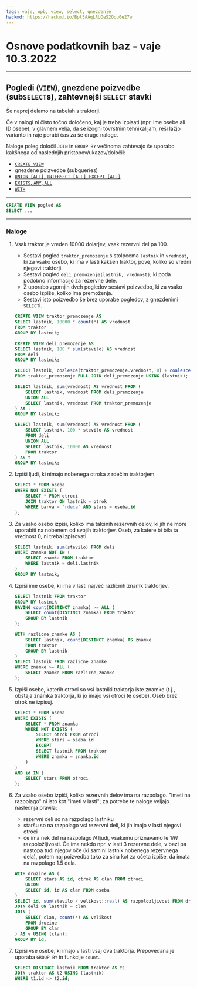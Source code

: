 ```yaml
---
tags: vaje, opb, view, select, gnezdenje
hackmd: https://hackmd.io/Bpt5AAqLRUOeS2Qou0e27w
---
```

# Osnove podatkovnih baz - vaje 10.3.2022

---

## Pogledi (`VIEW`), gnezdene poizvedbe (sub`SELECT`s), zahtevnejši `SELECT` stavki

Še naprej delamo na tabelah s traktorji.

Če v nalogi ni čisto točno določeno, kaj je treba izpisati (npr. ime osebe ali ID osebe), v glavnem velja, da se izogni tovrstnim tehnikalijam, reši lažjo varianto in raje porabi čas za še druge naloge.

Naloge poleg določil `JOIN` in `GROUP BY` večinoma zahtevajo še uporabo kakšnega od naslednjih pristopov/ukazov/določil:

* [`CREATE VIEW`](http://www.postgresql.org/docs/current/static/sql-createview.html)
* gnezdene poizvedbe (subqueries)
* [`UNION [ALL]`, `INTERSECT [ALL]`, `EXCEPT [ALL]`](http://www.postgresql.org/docs/current/static/queries-union.html)
* [`EXISTS`, `ANY`, `ALL`](http://www.postgresql.org/docs/current/static/functions-subquery.html)
* [`WITH`](http://www.postgresql.org/docs/current/static/queries-with.html)

---

```sql
CREATE VIEW pogled AS
SELECT ...
```

---

### Naloge

1. Vsak traktor je vreden 10000 dolarjev, vsak rezervni del pa 100.

    * Sestavi pogled `traktor_premozenje` s stolpcema `lastnik` in `vrednost`, ki za vsako osebo, ki ima v lasti kakšen traktor, pove, koliko so vredni njegovi traktorji.
    * Sestavi pogled `deli_premozenje(lastnik, vrednost)`, ki poda podobno informacijo za rezervne dele.
    * Z uporabo zgornjih dveh pogledov sestavi poizvedbo, ki za vsako osebo izpiše, koliko ima premoženja.
    * Sestavi isto poizvedbo še brez uporabe pogledov, z gnezdenimi `SELECT`i.

   ```sql
   CREATE VIEW traktor_premozenje AS
   SELECT lastnik, 10000 * count(*) AS vrednost
   FROM traktor
   GROUP BY lastnik;
   
   CREATE VIEW deli_premozenje AS
   SELECT lastnik, 100 * sum(stevilo) AS vrednost
   FROM deli
   GROUP BY lastnik;
   
   SELECT lastnik, coalesce(traktor_premozenje.vrednost, 0) + coalesce(deli_premozenje.vrednost, 0) AS vrednost
   FROM traktor_premozenje FULL JOIN deli_premozenje USING (lastnik);
   
   SELECT lastnik, sum(vrednost) AS vrednost FROM (
       SELECT lastnik, vrednost FROM deli_premozenje
       UNION ALL
       SELECT lastnik, vrednost FROM traktor_premozenje
   ) AS t
   GROUP BY lastnik;
   
   SELECT lastnik, sum(vrednost) AS vrednost FROM (
       SELECT lastnik, 100 * stevilo AS vrednost
       FROM deli
       UNION ALL
       SELECT lastnik, 10000 AS vrednost
       FROM traktor
   ) AS t
   GROUP BY lastnik;
   ```

2. Izpiši ljudi, ki nimajo nobenega otroka z rdečim traktorjem.

   ```sql
   SELECT * FROM oseba
   WHERE NOT EXISTS (
       SELECT * FROM otroci
       JOIN traktor ON lastnik = otrok
       WHERE barva = 'rdeca' AND stars = oseba.id
   );
   ```

3. Za vsako osebo izpiši, koliko ima takšnih rezervnih delov, ki jih ne more uporabiti na nobenem od svojih traktorjev. Oseb, za katere bi bila ta vrednost 0, ni treba izpisovati.

   ```sql
   SELECT lastnik, sum(stevilo) FROM deli
   WHERE znamka NOT IN (
       SELECT znamka FROM traktor
       WHERE lastnik = deli.lastnik
   )
   GROUP BY lastnik;
   ```

4. Izpiši ime osebe, ki ima v lasti največ različnih znamk traktorjev.

   ```sql
   SELECT lastnik FROM traktor
   GROUP BY lastnik
   HAVING count(DISTINCT znamka) >= ALL (
       SELECT count(DISTINCT znamka) FROM traktor
       GROUP BY lastnik
   );
   
   WITH razlicne_znamke AS (
       SELECT lastnik, count(DISTINCT znamka) AS znamke
       FROM traktor
       GROUP BY lastnik
   )
   SELECT lastnik FROM razlicne_znamke
   WHERE znamke >= ALL (
       SELECT znamke FROM razlicne_znamke
   );
   ```

5. Izpiši osebe, katerih otroci so vsi lastniki traktorja iste znamke (t.j., obstaja znamka traktorja, ki jo imajo vsi otroci te osebe). Oseb brez otrok ne izpisuj.

   ```sql
   SELECT * FROM oseba
   WHERE EXISTS (
       SELECT * FROM znamka
       WHERE NOT EXISTS (
           SELECT otrok FROM otroci
           WHERE stars = oseba.id
           EXCEPT
           SELECT lastnik FROM traktor
           WHERE znamka = znamka.id
       )
   )
   AND id IN (
       SELECT stars FROM otroci
   );
   ```

6. Za vsako osebo izpiši, koliko rezervnih delov ima na razpolago. "Imeti na razpolago" ni isto kot "imeti v lasti"; za potrebe te naloge veljajo naslednja pravila:

   * rezervni deli so na razpolago lastniku
   * staršu so na razpolago vsi rezervni deli, ki jih imajo v lasti njegovi otroci
   * če ima nek del na razpolago *N* ljudi, vsakemu priznavamo le 1/*N* razpoložljivosti. Če ima nekdo npr. v lasti 3 rezervne dele, v bazi pa nastopa tudi njegov oče (ki sam ni lastnik nobenega rezervnega dela), potem naj poizvedba tako za sina kot za očeta izpiše, da imata na razpolago 1.5 dela.

   ```sql
   WITH druzine AS (
       SELECT stars AS id, otrok AS clan FROM otroci
       UNION
       SELECT id, id AS clan FROM oseba
   )
   SELECT id, sum(stevilo / velikost::real) AS razpolozljivost FROM druzine
   JOIN deli ON lastnik = clan
   JOIN (
       SELECT clan, count(*) AS velikost
       FROM druzine
       GROUP BY clan
   ) AS v USING (clan);
   GROUP BY id;
   ```

7. Izpiši vse osebe, ki imajo v lasti vsaj dva traktorja. Prepovedana je uporaba `GROUP BY` in funkcije `count`.

   ```sql
   SELECT DISTINCT lastnik FROM traktor AS t1
   JOIN traktor AS t2 USING (lastnik)
   WHERE t1.id <> t2.id;
   ```